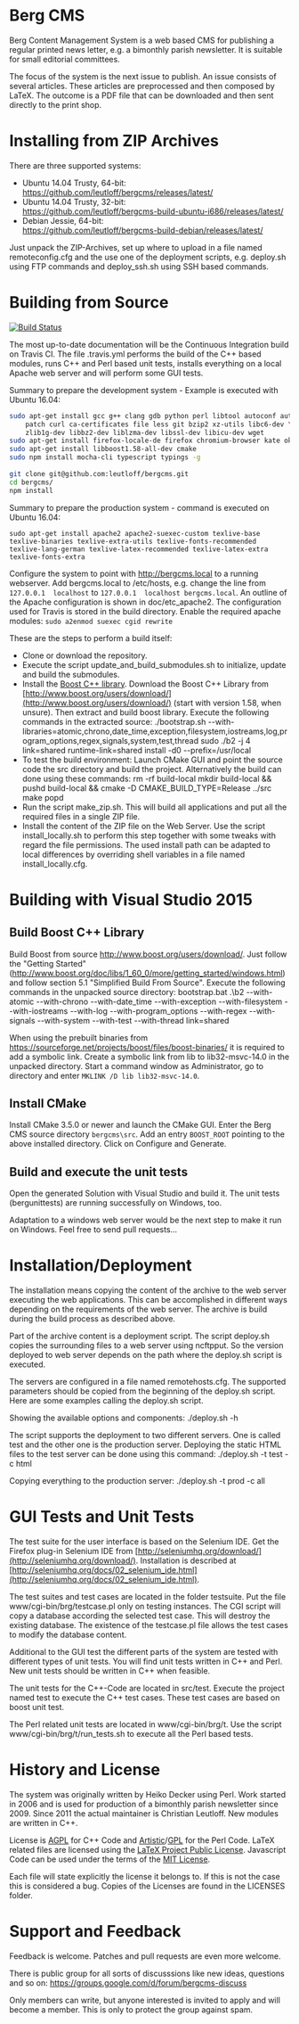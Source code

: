 Berg CMS
========

Berg Content Management System is a web based CMS for publishing a regular
printed news letter, e.g. a bimonthly parish newsletter. It is suitable
for small editorial committees.

The focus of the system is the next issue to publish. An issue consists
of several articles. These articles are preprocessed and then composed
by LaTeX. The outcome is a PDF file that can be downloaded and then
sent directly to the print shop.

Installing from ZIP Archives
============================

There are three supported systems:
 - Ubuntu 14.04 Trusty, 64-bit:  
   https://github.com/leutloff/bergcms/releases/latest/
 - Ubuntu 14.04 Trusty, 32-bit:  
   https://github.com/leutloff/bergcms-build-ubuntu-i686/releases/latest/
 - Debian Jessie, 64-bit:  
   https://github.com/leutloff/bergcms-build-debian/releases/latest/

Just unpack the ZIP-Archives, set up where to upload in a file named remoteconfig.cfg
and the use one of the deployment scripts, e.g. deploy.sh using FTP commands and
deploy_ssh.sh using SSH based commands.


Building from Source
====================

[![Build Status](https://travis-ci.org/leutloff/bergcms.png)](https://travis-ci.org/leutloff/bergcms)

The most up-to-date documentation will be the Continuous Integration build
on Travis CI. The file .travis.yml performs the build of the C++ based
modules, runs C++ and Perl based unit tests, installs everything on a
local Apache web server and will perform some GUI tests. 

Summary to prepare the development system - Example is executed with Ubuntu 16.04:
```bash
sudo apt-get install gcc g++ clang gdb python perl libtool autoconf automake make \
    patch curl ca-certificates file less git bzip2 xz-utils libc6-dev \
    zlib1g-dev libbz2-dev liblzma-dev libssl-dev libicu-dev wget
sudo apt-get install firefox-locale-de firefox chromium-browser kate okular
sudo apt-get install libboost1.58-all-dev cmake
sudo npm install mocha-cli typescript typings -g
    
git clone git@github.com:leutloff/bergcms.git
cd bergcms/
npm install
```
    
Summary to prepare the production system - command is executed on Ubuntu 16.04:

    sudo apt-get install apache2 apache2-suexec-custom texlive-base texlive-binaries texlive-extra-utils texlive-fonts-recommended texlive-lang-german texlive-latex-recommended texlive-latex-extra texlive-fonts-extra

Configure the system to point with http://bergcms.local to a running webserver.
Add bergcms.local to /etc/hosts, e.g. change the line from
`127.0.0.1	localhost`
to
`127.0.0.1	localhost bergcms.local`. 
An outline of the Apache configuration is shown in doc/etc_apache2.
The configuration used for Travis is stored in the build directory.
Enable the required apache modules: `sudo a2enmod suexec cgid rewrite`


These are the steps to perform a build itself:

- Clone or download the repository.
- Execute the script update_and_build_submodules.sh to initialize, update and
  build the submodules.
- Install the [Boost C++ library](http://boost.org). Download the Boost C++ Library from
  [http://www.boost.org/users/download/](http://www.boost.org/users/download/)
  (start with version 1.58, when unsure). Then extract and build boost library.
  Execute the following commands in the extracted source:
      ./bootstrap.sh --with-libraries=atomic,chrono,date_time,exception,filesystem,iostreams,log,program_options,regex,signals,system,test,thread
      sudo ./b2 -j 4 link=shared runtime-link=shared install -d0 --prefix=/usr/local
- To test the build environment:
  Launch CMake GUI and point the source code the src directory and
  build the project. Alternatively the build can done using these commands:
      rm -rf build-local
      mkdir build-local && pushd build-local && cmake -D CMAKE_BUILD_TYPE=Release ../src
      make
      popd
- Run the script make_zip.sh. This will build all applications and put all
  the required files in a single ZIP file.
- Install the content of the ZIP file on the Web Server. Use the script
  install_locally.sh to perform this step together with some tweaks with
  regard the file permissions. The used install path can be adapted to
  local differences by overriding shell variables in a file named
  install_locally.cfg.


Building with Visual Studio 2015
================================

Build Boost C++ Library
-----------------------

Build Boost from source http://www.boost.org/users/download/. Just follow the
"Getting Started"
(http://www.boost.org/doc/libs/1_60_0/more/getting_started/windows.html)
and follow section 5.1 "Simplified Build From Source". Execute the following
commands in the unpacked source directory:
    bootstrap.bat
    .\b2 --with-atomic --with-chrono --with-date_time  --with-exception --with-filesystem --with-iostreams --with-log --with-program_options --with-regex --with-signals --with-system --with-test --with-thread link=shared

When using the prebuilt binaries from
https://sourceforge.net/projects/boost/files/boost-binaries/ it is required
to add a symbolic link.
Create a symbolic link from lib to lib32-msvc-14.0 in the unpacked
directory. Start a command window as Administrator, go to directory and
enter `MKLINK /D lib lib32-msvc-14.0`.

Install CMake
-------------
Install CMake 3.5.0 or newer and launch the CMake GUI. Enter the Berg
CMS source directory `bergcms\src`. Add an entry `BOOST_ROOT`
pointing to the above installed directory. Click on Configure and
Generate.

Build and execute the unit tests
--------------------------------

Open the generated Solution with Visual Studio and build it. 
The unit tests (bergunittests) are running successfully
on Windows, too.

Adaptation to a windows web server would be the next step to make it run on
Windows. Feel free to send pull requests... 


Installation/Deployment
=======================

The installation means copying the content of the archive to the web server
executing the web applications. This can be accomplished in different ways depending
on the requirements of the web server. The archive is build during the build
process as described above.

Part of the archive content is a deployment script. The script deploy.sh copies
the surrounding files to a web server using ncftpput. So the version deployed
to web server depends on the path where the deploy.sh script is executed.

The servers are configured in a file named remotehosts.cfg. The supported
parameters should be copied from the beginning of the deploy.sh script. Here are
some examples calling the deploy.sh script.

Showing the available options and components:
    ./deploy.sh -h

The script supports the deployment to two different servers. One is called test
and the other one is the production server. Deploying the static HTML files to
the test server can be done using this command:
    ./deploy.sh -t test -c html

Copying everything to the production server:
    ./deploy.sh -t prod -c all


GUI Tests and Unit Tests
========================

The test suite for the user interface is based on the Selenium IDE.
Get the Firefox plug-in Selenium IDE
from [http://seleniumhq.org/download/](http://seleniumhq.org/download/).
Installation is described at
[http://seleniumhq.org/docs/02_selenium_ide.html](http://seleniumhq.org/docs/02_selenium_ide.html).

The test suites and test cases are located in the folder testsuite.
Put the file www/cgi-bin/brg/testcase.pl only on testing instances.
The CGI script will copy a database according the selected test case.
This will destroy the existing database. The existence of the testcase.pl
file allows the test cases to modify the database content.

Additional to the GUI test the different parts of the system are tested with
different types of unit tests. You will find unit tests written in C++ and
Perl. New unit tests should be written in C++ when feasible.

The unit tests for the C++-Code are located in src/test. Execute the project
named test to execute the C++ test cases. These test cases are based on
boost unit test.

The Perl related unit tests are located in www/cgi-bin/brg/t. Use the script
www/cgi-bin/brg/t/run_tests.sh to execute all the Perl based tests.


History and License
===================

The system was originally written by Heiko Decker using Perl. Work started
in 2006 and is used for production of a bimonthly parish newsletter since 2009.
Since 2011 the actual maintainer is Christian Leutloff. New modules are
written in C++.

License is [AGPL](https://www.gnu.org/licenses/agpl-3.0) for C++ Code and
[Artistic](http://www.perlfoundation.org/artistic_license_2_0)/[GPL](https://www.gnu.org/licenses/gpl-3.0)
for the Perl Code.
LaTeX related files are licensed using the [LaTeX Project Public License](http://www.latex-project.org/lppl/lppl-1-3c.html).
Javascript Code can be used under the terms of the [MIT License](https://en.wikipedia.org/wiki/MIT_License).

Each file will state explicitly the license it belongs to.
If this is not the case this is considered a bug.
Copies of the Licenses are found in the LICENSES folder.


Support and Feedback
====================

Feedback is welcome. Patches and pull requests are even more welcome.

There is public group for all sorts of discusssions like new ideas, questions and so on:
https://groups.google.com/d/forum/bergcms-discuss

Only members can write, but anyone interested is invited to apply and will become a member.
This is only to protect the group against spam.
